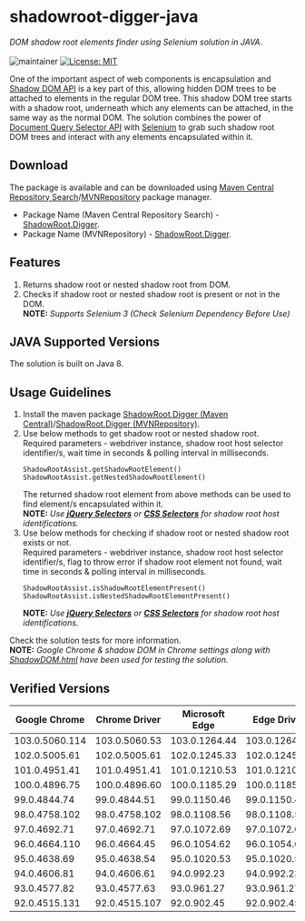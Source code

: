 # shadowroot-digger-java
*DOM shadow root elements finder using Selenium solution in JAVA*. </br></br>
![maintainer](https://img.shields.io/badge/Creator/Maintainer-abhinavminhas-e65c00)
[![License: MIT](https://img.shields.io/badge/License-MIT-blue.svg)](https://opensource.org/licenses/MIT)

One of the important aspect of web components is encapsulation and [Shadow DOM API](https://developer.mozilla.org/en-US/docs/Web/Web_Components/Using_shadow_DOM) is a key part of this, allowing hidden DOM trees to be attached to elements in the regular DOM tree. This shadow DOM tree starts with a shadow root, underneath which any elements can be attached, in the same way as the normal DOM. The solution combines the power of [Document Query Selector API](https://developer.mozilla.org/en-US/docs/Web/API/Document/querySelector)  with [Selenium](https://www.selenium.dev/) to grab such shadow root DOM trees and interact with any elements encapsulated within it.

## Download
The package is available and can be downloaded using [Maven Central Repository Search](https://search.maven.org/)/[MVNRepository](https://mvnrepository.com/) package manager.  
- Package Name (Maven Central Repository Search) - [ShadowRoot.Digger](https://search.maven.org/search?q=a:ShadowRoot.Digger).
- Package Name (MVNRepository) - [ShadowRoot.Digger](https://mvnrepository.com/artifact/io.github.abhinavminhas/ShadowRoot.Digger).

## Features
1. Returns shadow root or nested shadow root from DOM.
2. Checks if shadow root or nested shadow root is present or not in the DOM.  
   **NOTE:** *Supports Selenium 3 (Check Selenium Dependency Before Use)*

## JAVA Supported Versions
The solution is built on Java 8.

## Usage Guidelines
1. Install the maven package [ShadowRoot.Digger (Maven Central)](https://search.maven.org/search?q=a:ShadowRoot.Digger)/[ShadowRoot.Digger (MVNRepository)](https://mvnrepository.com/artifact/io.github.abhinavminhas/ShadowRoot.Digger).  
2. Use below methods to get shadow root or nested shadow root.  
   Required parameters - webdriver instance, shadow root host selector identifier/s, wait time in seconds & polling interval in milliseconds.
    ```
    ShadowRootAssist.getShadowRootElement()
    ShadowRootAssist.getNestedShadowRootElement()
    ```
    The returned shadow root element from above methods can be used to find element/s encapsulated within it.  
    **NOTE:** *Use **[jQuery Selectors](https://www.w3schools.com/jquery/jquery_ref_selectors.asp)** or **[CSS Selectors](https://www.w3schools.com/cssref/css_selectors.asp)** for shadow root host identifications.*
3. Use below methods for checking if shadow root or nested shadow root exists or not.  
   Required parameters - webdriver instance, shadow root host selector identifier/s, flag to throw error if shadow root element not found, wait time in seconds & polling interval in milliseconds.
    ```
    ShadowRootAssist.isShadowRootElementPresent()
    ShadowRootAssist.isNestedShadowRootElementPresent()
    ```
    **NOTE:** *Use **[jQuery Selectors](https://www.w3schools.com/jquery/jquery_ref_selectors.asp)** or **[CSS Selectors](https://www.w3schools.com/cssref/css_selectors.asp)** for shadow root host identifications.*

 Check the solution tests for more information.  
**NOTE:** *Google Chrome & shadow DOM in Chrome settings along with [ShadowDOM.html](/src/test/resources/testfiles/ShadowDOM.html) have been used for testing the solution.*

## Verified Versions

   | Google Chrome | Chrome Driver | Microsoft Edge | Edge Driver |
   | ----------- | ----------- | ----------- | ----------- |
   | 103.0.5060.114 | 103.0.5060.53 | 103.0.1264.44 | 103.0.1264.45 |
   | 102.0.5005.61 | 102.0.5005.61 | 102.0.1245.33 | 102.0.1245.33 |
   | 101.0.4951.41 | 101.0.4951.41 | 101.0.1210.53 | 101.0.1210.53 |
   | 100.0.4896.75 | 100.0.4896.60 | 100.0.1185.29 | 100.0.1185.29 |
   | 99.0.4844.74 | 99.0.4844.51 | 99.0.1150.46 | 99.0.1150.46 |
   | 98.0.4758.102 | 98.0.4758.102 | 98.0.1108.56 | 98.0.1108.56 |
   | 97.0.4692.71 | 97.0.4692.71 | 97.0.1072.69 | 97.0.1072.69 |
   | 96.0.4664.110 | 96.0.4664.45 | 96.0.1054.62 | 96.0.1054.62 |
   | 95.0.4638.69 | 95.0.4638.54 | 95.0.1020.53 | 95.0.1020.53 |
   | 94.0.4606.81 | 94.0.4606.61 | 94.0.992.23 | 94.0.992.23 |
   | 93.0.4577.82 | 93.0.4577.63 | 93.0.961.27 | 93.0.961.27 |
   | 92.0.4515.131 | 92.0.4515.107 | 92.0.902.45 | 92.0.902.45 |
